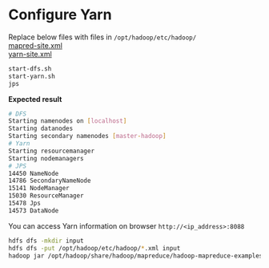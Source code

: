 # Configure Yarn

Replace below files with files in `/opt/hadoop/etc/hadoop/`<br>
[mapred-site.xml](../mapred-site.xml)<br>
[yarn-site.xml](../yarn-site.xml)

```bash
start-dfs.sh
start-yarn.sh
jps
```

**Expected result**

```bash
# DFS
Starting namenodes on [localhost]
Starting datanodes
Starting secondary namenodes [master-hadoop]
# Yarn
Starting resourcemanager
Starting nodemanagers
# JPS
14450 NameNode
14786 SecondaryNameNode
15141 NodeManager
15030 ResourceManager
15478 Jps
14573 DataNode
```

You can access Yarn information on browser `http://<ip_address>:8088`

```bash
hdfs dfs -mkdir input
hdfs dfs -put /opt/hadoop/etc/hadoop/*.xml input
hadoop jar /opt/hadoop/share/hadoop/mapreduce/hadoop-mapreduce-examples-3.2.1.jar grep input output_yarn 'dfs[a-z.]+'
```
